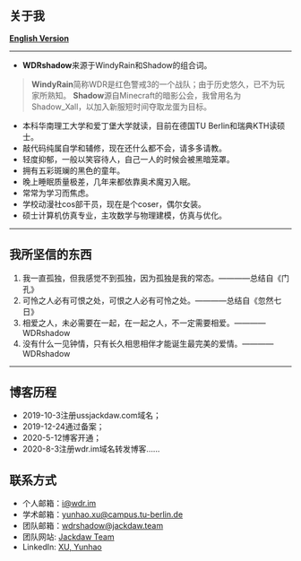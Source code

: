## 关于我 ##

**[English Version][1]**

----------

 - **WDRshadow**来源于WindyRain和Shadow的组合词。

> **WindyRain**简称WDR是红色警戒3的一个战队；由于历史悠久，已不为玩家所熟知。
> **Shadow**源自Minecraft的暗影公会，我曾用名为Shadow_Xall，以加入新服短时间夺取龙蛋为目标。

 - 本科华南理工大学和爱丁堡大学就读，目前在德国TU Berlin和瑞典KTH读硕士。
 - 敲代码纯属自学和辅修，现在还什么都不会，请多多请教。
 - 轻度抑郁，一般以笑容待人，自己一人的时候会被黑暗笼罩。
 - 拥有五彩斑斓的黑色的童年。
 - 晚上睡眠质量极差，几年来都依靠奥术魔刃入眠。
 - 常常为学习而焦虑。
 - 学校动漫社cos部干员，现在是个coser，偶尔女装。
 - 硕士计算机仿真专业，主攻数学与物理建模，仿真与优化。

----------

## 我所坚信的东西 ##

 1. 我一直孤独，但我感觉不到孤独，因为孤独是我的常态。————总结自《门孔》
 2. 可怜之人必有可恨之处，可恨之人必有可怜之处。————总结自《忽然七日》
 3. 相爱之人，未必需要在一起，在一起之人，不一定需要相爱。————WDRshadow
 4. 没有什么一见钟情，只有长久相思相伴才能诞生最完美的爱情。————WDRshadow

----------

## 博客历程 ##

 - 2019-10-3注册ussjackdaw.com域名；
 - 2019-12-24通过备案；
 - 2020-5-12博客开通；
 - 2020-8-3注册wdr.im域名转发博客……

## 联系方式 ##

 - 个人邮箱：i@wdr.im
 - 学术邮箱：yunhao.xu@campus.tu-berlin.de
 - 团队邮箱：wdrshadow@jackdaw.team
 - 团队网站: [Jackdaw Team](https://mc.ussjackdaw.com)
 - LinkedIn: [XU, Yunhao](http://linkedin.com/in/yunhao-xu)


  [1]: README.md
